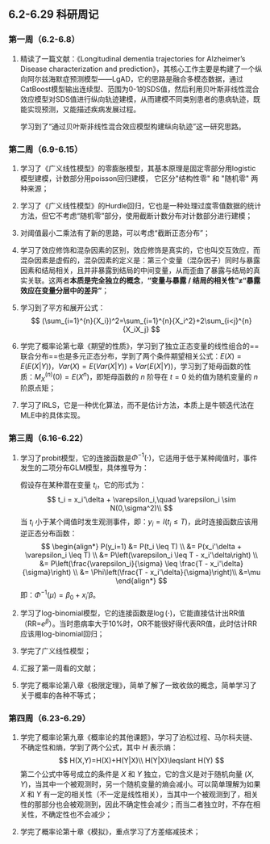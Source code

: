 ## 6.2-6.29 科研周记

### 第一周（6.2-6.8）

1. 精读了一篇文献：《Longitudinal dementia trajectories for Alzheimer’s Disease characterization and prediction》，其核心工作主要是构建了一个纵向阿尔兹海默症预测模型——LgAD，它的思路是融合多模态数据，通过CatBoost模型输出连续型、范围为0-1的SDS值，然后利用贝叶斯非线性混合效应模型对SDS值进行纵向轨迹建模，从而建模不同类别患者的患病轨迹，既能实现预测，又能描述疾病发展过程。

   学习到了“通过贝叶斯非线性混合效应模型构建纵向轨迹”这一研究思路。


### 第二周（6.9-6.15）

1. 学习了《广义线性模型》的零膨胀模型，其基本原理是固定零部分用logistic模型建模，计数部分用poisson回归建模， 它区分"结构性零" 和 "随机零" 两种来源；

1. 学习了《广义线性模型》的Hurdle回归，它也是一种处理过度零值数据的统计方法，但它不考虑“随机零”部分，使用截断计数分布对计数部分进行建模；

1. 对阈值最小二乘法有了新的思路，可以考虑“截断正态分布”；

1. 学习了效应修饰和混杂因素的区别，效应修饰是真实的，它也叫交互效应，而混杂因素是虚假的，混杂因素的定义是：第三个变量（混杂因子）同时与暴露因素和结局相关，且并非暴露到结局的中间变量，从而歪曲了暴露与结局的真实关联。这两者**本质是完全独立的概念**，**“变量与暴露 / 结局的相关性”≠“暴露效应在变量分层中的差异”**；

1. 学习到了平方和展开公式：
   $$
   (\sum_{i=1}^{n}{X_i})^2=\sum_{i=1}^{n}{X_i^2}+2\sum_{i<j}^{n}{X_iX_j}
   $$

1. 学完了概率论第七章《期望的性质》，学习到了独立正态变量的线性组合的==联合分布==也是多元正态分布，学到了两个条件期望相关公式：$E(X) = E(E(X|Y))$，$Var(X)=E(Var(X|Y))+Var(E(X|Y))$，学习到了矩母函数的性质：$M^{(n)}_X(0)=E(X^n)$，即矩母函数的 $n$ 阶导在 $t=0$ 处的值为随机变量的 $n$ 阶原点矩；

1. 学习了IRLS，它是一种优化算法，而不是估计方法，本质上是牛顿迭代法在MLE中的具体实现。

### 第三周（6.16-6.22）

1. 学习了probit模型，它的连接函数是$\Phi^{-1}(\cdot)$，它适用于低于某种阈值时，事件发生的二项分布GLM模型，具体推导为：

   假设存在某种潜在变量 $t_i$，它的形式为：
   $$
   t_i = x_i'\delta + \varepsilon_i,\quad \varepsilon_i \sim N(0,\sigma^2)\\
   $$
   当 $t_i$ 小于某个阈值时发生观测事件，即：$y_i = I(t_i \leq T)$，此时连接函数应该用逆正态分布函数：
   $$
   \begin{align*} P(y_i=1) &= P(t_i \leq T) \\ &= P(x_i'\delta + \varepsilon_i \leq T) \\ &= P\left(\varepsilon_i \leq T - x_i'\delta\right) \\ &= P\left(\frac{\varepsilon_i}{\sigma} \leq \frac{T - x_i'\delta}{\sigma}\right) \\ &= \Phi\left(\frac{T - x_i'\delta}{\sigma}\right)\\ &=\mu \end{align*}
   $$
   即：$\Phi^{-1}(\mu) = \beta_0 + x_i'\beta$。

2. 学习了log-binomial模型，它的连接函数是$\log(\cdot)$，它能直接估计出RR值（RR=$e^\beta$）。当时患病率大于10%时，OR不能很好得代表RR值，此时估计RR应该用log-binomial回归；

3. 学完了广义线性模型；

4. 汇报了第一周看的文献；

5. 学完了概率论第八章《极限定理》，简单了解了一致收敛的概念，简单学习了关于概率的各种不等式；

### 第四周（6.23-6.29）

1. 学完了概率论第九章《概率论的其他课题》，学习了泊松过程、马尔科夫链、不确定性和熵，学到了两个公式，其中 $H$ 表示熵：
   $$
   H(X,Y)=H(X)+H(Y|X)\\
   H(Y|X)\leqslant H(Y)
   $$
   第二个公式中等号成立的条件是 $X$ 和 $Y$ 独立，它的含义是对于随机向量 $(X, Y)$，当其中一个被观测时，另一个随机变量的熵会减小。可以简单理解为如果 $X$ 和 $Y$ 有一定的相关性（不一定是线性相关），当其中一个被观测到了，相关性的那部分也会被观测到，因此不确定性会减少；而当二者独立时，不存在相关性，不确定性也不会减少；

2. 学完了概率论第十章《模拟》，重点学习了方差缩减技术；
